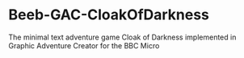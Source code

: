 # Beeb-GAC-CloakOfDarkness
The minimal text adventure game Cloak of Darkness implemented in Graphic Adventure Creator for the BBC Micro

